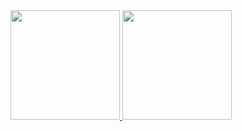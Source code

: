 <a href="https://github.com/anuraghazra/github-readme-stats">
  <img height=175 src="https://github-readme-stats.vercel.app/api/top-langs/?username=lukketotte&hide=jupyter%20notebook&show_icons=true&theme=dark&layout=compact&hide_border=true" />
</a>
<a href="https://github.com/anuraghazra/convoychat">
  <img height=175  src="https://github-readme-stats.vercel.app/api?username=lukketotte&show_icons=true&theme=dark&hide_border=false&bg_color=0e1117" />
</a>

<!--
![Git streak](https://streak-stats.demolab.com/?user=lukketotte&theme=dracula)
**lukketotte/lukketotte** is a ✨ _special_ ✨ repository because its `README.md` (this file) appears on your GitHub profile.

Here are some ideas to get you started:

- 🔭 I’m currently working on ...
- 🌱 I’m currently learning ...
- 👯 I’m looking to collaborate on ...
- 🤔 I’m looking for help with ...
- 💬 Ask me about ...
- 📫 How to reach me: ...
- 😄 Pronouns: ...
- ⚡ Fun fact: ...
-->
